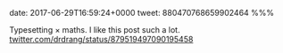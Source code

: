 date: 2017-06-29T16:59:24+0000
tweet: 880470768659902464
%%%

Typesetting × maths. I like this post such a lot. [twitter.com/drdrang/status/879519497090195458](https://twitter.com/drdrang/status/879519497090195458)
